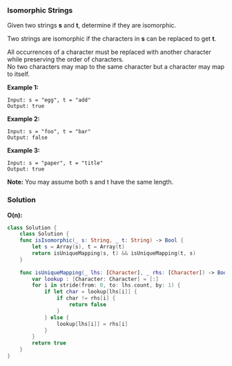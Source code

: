 
### Isomorphic Strings

Given two strings __s__ and __t__, determine if they are isomorphic.

Two strings are isomorphic if the characters in __s__ can be replaced to get __t__.

All occurrences of a character must be replaced with another character while preserving the order of characters.</br>
No two characters may map to the same character but a character may map to itself.

__Example 1:__
```
Input: s = "egg", t = "add"
Output: true
```
__Example 2:__
```
Input: s = "foo", t = "bar"
Output: false
```
__Example 3:__
```
Input: s = "paper", t = "title"
Output: true
```
__Note:__
You may assume both s and t have the same length.

### Solution
__O(n):__
```Swift
class Solution {
    class Solution {
    func isIsomorphic(_ s: String, _ t: String) -> Bool {
        let s = Array(s), t = Array(t)
        return isUniqueMapping(s, t) && isUniqueMapping(t, s)
    }
    
    func isUniqueMapping(_ lhs: [Character], _ rhs: [Character]) -> Bool {
        var lookup : [Character: Character] = [:]
        for i in stride(from: 0, to: lhs.count, by: 1) {
            if let char = lookup[lhs[i]] {
                if char != rhs[i] {
                    return false
                }
            } else {
                lookup[lhs[i]] = rhs[i]
            }
        }
        return true
    }
}
```